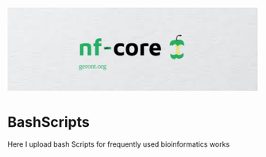 <h1>
  <picture>
    <source media="(prefers-color-scheme: dark)" srcset="https://github.com/Govind-Prakash/Govind-Prakash/blob/main/Images/nf-%20core.jpg">
    <img alt="nf-core/myfirstpipeline" src="https://github.com/Govind-Prakash/Govind-Prakash/blob/main/Images/nf-%20core.jpg">
  </picture>
</h1>

# BashScripts
Here I upload bash Scripts for frequently used bioinformatics works
